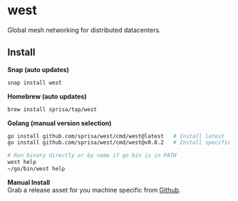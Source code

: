 # west

Global mesh networking for distributed datacenters.


## Install

**Snap (auto updates)**  
```sh
snap install west
```

**Homebrew (auto updates)**  
```sh
brew install sprisa/tap/west
```

**Golang (manual version selection)**
```sh
go install github.com/sprisa/west/cmd/west@latest   # Install latest
go install github.com/sprisa/west/cmd/west@v0.0.2   # Install specific version

# Run binary directly or by name if go bin is in PATH
west help
~/go/bin/west help
```

**Manual Install**  
Grab a release asset for you machine specific from [Github](https://github.com/sprisa/west/releases).
